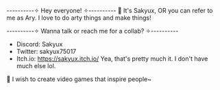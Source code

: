 ----------✧ Hey everyone! ✧----------
👋 It's Sakyux, OR you can refer to me as Ary. I love to do arty things and make things!

----------✧ Wanna talk or reach me for a collab? ✧----------
- Discord: Sakyux
- Twitter: sakyux75017
- Itch.io: https://sakyux.itch.io/
Yea, that's pretty much it. I don't have much else lol.

💞 I wish to create video games that inspire people~
